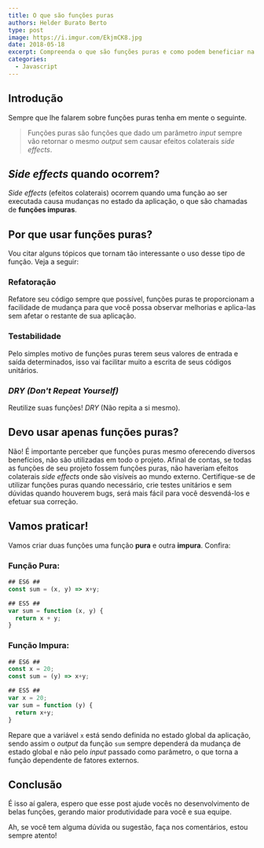 ```yaml
---
title: O que são funções puras
authors: Helder Burato Berto
type: post
image: https://i.imgur.com/EkjmCK8.jpg
date: 2018-05-18
excerpt: Compreenda o que são funções puras e como podem beneficiar na construção de suas aplicações.
categories:
  - Javascript
---
```


## Introdução

Sempre que lhe falarem sobre funções puras tenha em mente o seguinte.

> Funções puras são funções que dado um parâmetro _input_ sempre vão retornar o mesmo _output_ sem causar efeitos colaterais _side effects_.

## _Side effects_ quando ocorrem?

_Side effects_ (efeitos colaterais) ocorrem quando uma função ao ser executada causa mudanças no estado da aplicação, o que são chamadas de **funções impuras**.

## Por que usar funções puras?

Vou citar alguns tópicos que tornam tão interessante o uso desse tipo de função. Veja a seguir:

### Refatoração

Refatore seu código sempre que possível, funções puras te proporcionam a facilidade de mudança para que você possa observar melhorias e aplica-las sem afetar o restante de sua aplicação.

### Testabilidade
 
Pelo simples motivo de funções puras terem seus valores de entrada e saída determinados, isso vai facilitar muito a escrita de seus códigos unitários.

### _DRY (Don't Repeat Yourself)_

Reutilize suas funções! _DRY_ (Não repita a si mesmo).

## Devo usar apenas funções puras?

Não! É importante perceber que funções puras mesmo oferecendo diversos benefícios, não são utilizadas em todo o projeto. Afinal de contas, se todas as funções de seu projeto fossem funções puras, não haveriam efeitos colaterais _side effects_ onde são visíveis ao mundo externo. Certifique-se de utilizar funções puras quando necessário, crie testes unitários e sem dúvidas quando houverem bugs, será mais fácil para você desvendá-los e efetuar sua correção.

## Vamos praticar!

Vamos criar duas funções uma função **pura** e outra **impura**. Confira:

### Função Pura:

```javascript
## ES6 ##
const sum = (x, y) => x+y;

## ES5 ##
var sum = function (x, y) {
  return x + y;
}
```

### Função Impura:

```javascript
## ES6 ##
const x = 20;
const sum = (y) => x+y;

## ES5 ##
var x = 20;
var sum = function (y) {
  return x+y;
}
```

Repare que a variável `x` está sendo definida no estado global da aplicação, sendo assim o _output_ da função `sum` sempre dependerá da mudança de estado global e não pelo _input_ passado como parâmetro, o que torna a função dependente de fatores externos.

## Conclusão

É isso aí galera, espero que esse post ajude vocês no desenvolvimento de belas funções, gerando maior produtividade para você e sua equipe.

Ah, se você tem alguma dúvida ou sugestão, faça nos comentários, estou sempre atento!
